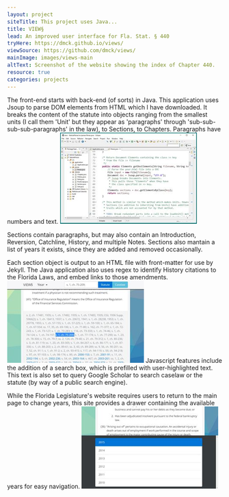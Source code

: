 ```yaml
---
layout: project
siteTitle: This project uses Java...
title: VIEW§
lead: An improved user interface for Fla. Stat. § 440
tryHere: https://dmck.github.io/views/
viewSource: https://github.com/dmck/views/
mainImage: images/views-main
altText: Screenshot of the website showing the index of Chapter 440.
resource: true
categories: projects
---
```

The front-end starts with back-end (of sorts) in Java. This application uses Jsoup to parse DOM elements from HTML which I have downloaded. It breaks the content of the statute into objects ranging from the smallest units (I call them 'Unit' but they appear as 'paragraphs' through 'sub-sub-sub-sub-paragraphs' in the law), to Sections, to Chapters. Paragraphs have numbers and text.
<picture>
	<source media="(min-width: 640px)" srcset="images/views-java-medium_1x.jpg 1x, images/views-java-medium_2x.jpg 2x">
	<source media="(min-width: 320px)" srcset="images/views-java-small_1x.jpg 1x, images/views-java-small_2x.jpg 2x">
	<img src="images/views-java-small_1x.jpg" alt="Screenshot of Eclipse IDE showing Jsoup extracting Elements by class.">
</picture>

Sections contain paragraphs, but may also contain an Introduction, Reversion, Catchline, History, and multiple Notes. Sections also mantain a list of years it exists, since they are added and removed occasionally.

Each section object is output to an HTML file with front-matter for use by Jekyll. The Java application also uses regex to identify History citations to the Florida Laws, and embed links to those amendments.
<picture>
	<source media="(min-width: 640px)" srcset="images/views-features-medium_1x.jpg 1x, images/views-features-medium_2x.jpg 2x">
	<source media="(min-width: 320px)" srcset="images/views-features-small_1x.jpg 1x, images/views-features-small_2x.jpg 2x">
	<img src="images/views-features-small_1x.jpg" alt="Screenshot of VIEWS showing links to legislative history, as well as highlighted text which is pre-filled into the searchbox.">
</picture>
Javascript features include the addition of a search box, which is prefilled with user-highlighted text. This text is also set to query Google Scholar to search caselaw or the statute (by way of a public search engine).

While the Florida Legislature's website requires users to return to the main page to change years, this site provides a drawer containing the available years for easy navigation.
<picture>
	<source media="(min-width: 640px)" srcset="images/views-years-medium_1x.jpg 1x, images/views-years-medium_2x.jpg 2x">
	<source media="(min-width: 320px)" srcset="images/views-years-small_1x.jpg 1x, images/views-years-small_2x.jpg 2x">
	<img src="images/views-years-small_1x.jpg" alt="Screenshow of VIEWS showing the year-selector drawer.">
</picture>
